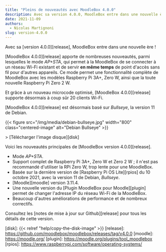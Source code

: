 ```yaml
---
title: "Pleins de nouveautés avec MoodleBox 4.0.0"
description: Avec sa version 4.0.0, MoodleBox entre dans une nouvelle ère !
date: 2021-11-09
authors:
  - Nicolas Martignoni
slug: version-4.0.0
---
```


Avec sa [version 4.0.0][release], MoodleBox entre dans une nouvelle ère !

[MoodleBox 4.0.0][release] apporte de nombreuses nouveautés, parmi lesquelles le mode _AP+STA_, qui permet à la MoodleBox de se connecter à un réseau Wi-Fi existant et de servir __en même temps__ de point d'accès sans fil pour d'autres appareils. Ce mode permet une fonctionnalité complète de MoodleBox avec les modèles Raspberry Pi 3A+, Zero W, ainsi que la toute nouvelle Raspberry Pi Zero 2 W.

Et grâce à un nouveau microcode optimisé, [MoodleBox 4.0.0][release] supporte désormais à coup sûr 20 clients Wi-Fi.

[MoodleBox 4.0.0][release] est désormais basé sur _Bullseye_, la version 11 de Debian.

{{< figure src="/img/media/debian-bullseye.jpg" width="800" class="centered-image" alt="Debian Bullseye" >}}

&gt; [Télécharger l'image disque][disk]

Voici les nouveautés principales de [MoodleBox version 4.0.0][release].
  - Mode _AP+STA_.
  - Support complet de  Raspberry Pi 3A+, Zero W et Zero 2 W ; il n'est pas recommandé d'utiliser la RPi Zero W, trop lente pour une MoodleBox.
  - Basée sur la dernière version de [Raspberry Pi OS Lite][rpios] du 10 octobre 2021, avec la version 11 de Debian, _Bullseye_.
  - [Moodle][moodle] version 3.11.4.
  - Une nouvelle version du [Plugin MoodleBox pour Moodle][plugin] permet de changer l'adresse IP du réseau Wi-Fi de la MoodleBox.
  - Beaucoup d'autres améliorations de performance et de nombreux correctifs.

Consultez les [notes de mise à jour sur Github][release] pour tous les détails de cette version.

[disk]: {{< relref "help/copy-the-disk-image" >}}
[release]: https://github.com/moodlebox/moodlebox/releases/tag/v4.0.0
[moodle]: https://moodle.org/
[plugin]: https://moodle.org/plugins/tool_moodlebox
[rpios]: https://www.raspberrypi.com/software/operating-systems/
